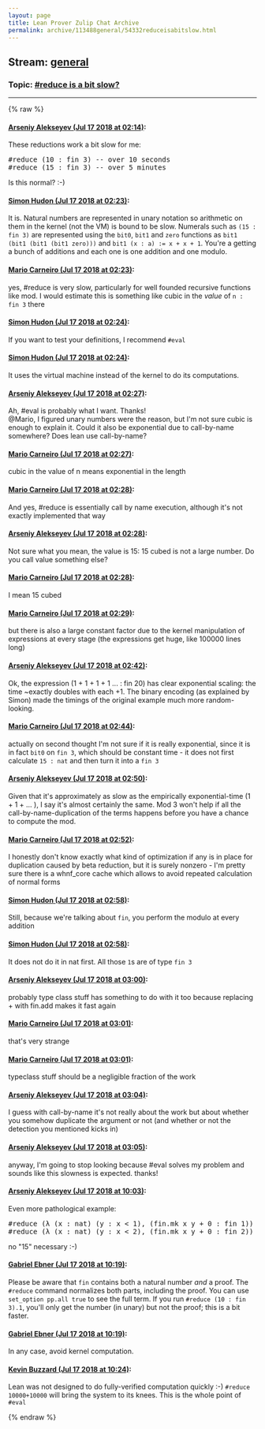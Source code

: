 ```yaml
---
layout: page
title: Lean Prover Zulip Chat Archive 
permalink: archive/113488general/54332reduceisabitslow.html
---
```


## Stream: [general](index.html)
### Topic: [#reduce is a bit slow?](54332reduceisabitslow.html)

---


{% raw %}
#### [ Arseniy Alekseyev (Jul 17 2018 at 02:14)](https://leanprover.zulipchat.com/#narrow/stream/113488-general/topic/%23reduce%20is%20a%20bit%20slow%3F/near/129783924):
<p>These reductions work a bit slow for me:</p>
<div class="codehilite"><pre><span></span>#reduce (10 : fin 3) -- over 10 seconds
#reduce (15 : fin 3) -- over 5 minutes
</pre></div>


<p>Is this normal? :-)</p>

#### [ Simon Hudon (Jul 17 2018 at 02:23)](https://leanprover.zulipchat.com/#narrow/stream/113488-general/topic/%23reduce%20is%20a%20bit%20slow%3F/near/129784259):
<p>It is. Natural numbers are represented in unary notation so arithmetic on them in the kernel (not the VM) is bound to be slow. Numerals such as <code>(15 : fin 3)</code> are represented using the <code>bit0</code>, <code>bit1</code> and <code>zero</code> functions as <code>bit1 (bit1 (bit1 (bit1 zero)))</code> and <code>bit1 (x : a) := x + x + 1</code>. You're a getting a bunch of additions and each one is one addition and one modulo.</p>

#### [ Mario Carneiro (Jul 17 2018 at 02:23)](https://leanprover.zulipchat.com/#narrow/stream/113488-general/topic/%23reduce%20is%20a%20bit%20slow%3F/near/129784278):
<p>yes, #reduce is very slow, particularly for well founded recursive functions like mod. I would estimate this is something like cubic in the <em>value</em> of <code>n : fin 3</code> there</p>

#### [ Simon Hudon (Jul 17 2018 at 02:24)](https://leanprover.zulipchat.com/#narrow/stream/113488-general/topic/%23reduce%20is%20a%20bit%20slow%3F/near/129784327):
<p>If you want to test your definitions, I recommend <code>#eval</code></p>

#### [ Simon Hudon (Jul 17 2018 at 02:24)](https://leanprover.zulipchat.com/#narrow/stream/113488-general/topic/%23reduce%20is%20a%20bit%20slow%3F/near/129784340):
<p>It uses the virtual machine instead of the kernel to do its computations.</p>

#### [ Arseniy Alekseyev (Jul 17 2018 at 02:27)](https://leanprover.zulipchat.com/#narrow/stream/113488-general/topic/%23reduce%20is%20a%20bit%20slow%3F/near/129784454):
<p>Ah, #eval is probably what I want. Thanks! <br>
@Mario, I figured unary numbers were the reason, but I'm not sure cubic is enough to explain it. Could it also be exponential due to call-by-name somewhere? Does lean use call-by-name?</p>

#### [ Mario Carneiro (Jul 17 2018 at 02:27)](https://leanprover.zulipchat.com/#narrow/stream/113488-general/topic/%23reduce%20is%20a%20bit%20slow%3F/near/129784467):
<p>cubic in the value of n means exponential in the length</p>

#### [ Mario Carneiro (Jul 17 2018 at 02:28)](https://leanprover.zulipchat.com/#narrow/stream/113488-general/topic/%23reduce%20is%20a%20bit%20slow%3F/near/129784536):
<p>And yes, #reduce is essentially call by name execution, although it's not exactly implemented that way</p>

#### [ Arseniy Alekseyev (Jul 17 2018 at 02:28)](https://leanprover.zulipchat.com/#narrow/stream/113488-general/topic/%23reduce%20is%20a%20bit%20slow%3F/near/129784540):
<p>Not sure what you mean, the value is 15: 15 cubed is not a large number. Do you call value something else?</p>

#### [ Mario Carneiro (Jul 17 2018 at 02:28)](https://leanprover.zulipchat.com/#narrow/stream/113488-general/topic/%23reduce%20is%20a%20bit%20slow%3F/near/129784547):
<p>I mean 15 cubed</p>

#### [ Mario Carneiro (Jul 17 2018 at 02:29)](https://leanprover.zulipchat.com/#narrow/stream/113488-general/topic/%23reduce%20is%20a%20bit%20slow%3F/near/129784583):
<p>but there is also a large constant factor due to the kernel manipulation of expressions at every stage (the expressions get huge, like 100000 lines long)</p>

#### [ Arseniy Alekseyev (Jul 17 2018 at 02:42)](https://leanprover.zulipchat.com/#narrow/stream/113488-general/topic/%23reduce%20is%20a%20bit%20slow%3F/near/129785191):
<p>Ok, the expression (1 + 1 + 1 + 1 ... : fin 20) has clear exponential scaling: the time ~exactly doubles with each +1. The binary encoding (as explained by Simon) made the timings of the original example much more random-looking.</p>

#### [ Mario Carneiro (Jul 17 2018 at 02:44)](https://leanprover.zulipchat.com/#narrow/stream/113488-general/topic/%23reduce%20is%20a%20bit%20slow%3F/near/129785300):
<p>actually on second thought I'm not sure if it is really exponential, since it is in fact <code>bit0</code> on <code>fin 3</code>, which should be constant time - it does not first calculate <code>15 : nat</code> and then turn it into a <code>fin 3</code></p>

#### [ Arseniy Alekseyev (Jul 17 2018 at 02:50)](https://leanprover.zulipchat.com/#narrow/stream/113488-general/topic/%23reduce%20is%20a%20bit%20slow%3F/near/129785576):
<p>Given that it's approximately as slow as the empirically exponential-time (1 + 1 + ... ), I say it's almost certainly the same. Mod 3 won't help if all the call-by-name-duplication of the terms happens before you have a chance to compute the mod.</p>

#### [ Mario Carneiro (Jul 17 2018 at 02:52)](https://leanprover.zulipchat.com/#narrow/stream/113488-general/topic/%23reduce%20is%20a%20bit%20slow%3F/near/129785673):
<p>I honestly don't know exactly what kind of optimization if any is in place for duplication caused by beta reduction, but it is surely nonzero - I'm pretty sure there is a whnf_core cache which allows to avoid repeated calculation of normal forms</p>

#### [ Simon Hudon (Jul 17 2018 at 02:58)](https://leanprover.zulipchat.com/#narrow/stream/113488-general/topic/%23reduce%20is%20a%20bit%20slow%3F/near/129785938):
<p>Still, because we're talking about <code>fin</code>, you perform the modulo at every addition</p>

#### [ Simon Hudon (Jul 17 2018 at 02:58)](https://leanprover.zulipchat.com/#narrow/stream/113488-general/topic/%23reduce%20is%20a%20bit%20slow%3F/near/129785953):
<p>It does not do it in nat first. All those <code>1</code>s are of type <code>fin 3</code></p>

#### [ Arseniy Alekseyev (Jul 17 2018 at 03:00)](https://leanprover.zulipchat.com/#narrow/stream/113488-general/topic/%23reduce%20is%20a%20bit%20slow%3F/near/129786041):
<p>probably type class stuff has something to do with it too because replacing + with fin.add makes it fast again</p>

#### [ Mario Carneiro (Jul 17 2018 at 03:01)](https://leanprover.zulipchat.com/#narrow/stream/113488-general/topic/%23reduce%20is%20a%20bit%20slow%3F/near/129786062):
<p>that's very strange</p>

#### [ Mario Carneiro (Jul 17 2018 at 03:01)](https://leanprover.zulipchat.com/#narrow/stream/113488-general/topic/%23reduce%20is%20a%20bit%20slow%3F/near/129786070):
<p>typeclass stuff should be a negligible fraction of the work</p>

#### [ Arseniy Alekseyev (Jul 17 2018 at 03:04)](https://leanprover.zulipchat.com/#narrow/stream/113488-general/topic/%23reduce%20is%20a%20bit%20slow%3F/near/129786199):
<p>I guess with call-by-name it's not really about the work but about whether you somehow duplicate the argument or not (and whether or not the detection you mentioned kicks in)</p>

#### [ Arseniy Alekseyev (Jul 17 2018 at 03:05)](https://leanprover.zulipchat.com/#narrow/stream/113488-general/topic/%23reduce%20is%20a%20bit%20slow%3F/near/129786231):
<p>anyway, I'm going to stop looking because #eval solves my problem and sounds like this slowness is expected. thanks!</p>

#### [ Arseniy Alekseyev (Jul 17 2018 at 10:03)](https://leanprover.zulipchat.com/#narrow/stream/113488-general/topic/%23reduce%20is%20a%20bit%20slow%3F/near/129800058):
<p>Even more pathological example:</p>
<div class="codehilite"><pre><span></span>#reduce (λ (x : nat) (y : x &lt; 1), (fin.mk x y + 0 : fin 1)) -- 5 seconds
#reduce (λ (x : nat) (y : x &lt; 2), (fin.mk x y + 0 : fin 2)) -- &gt; 1 minute
</pre></div>


<p>no "15" necessary :-)</p>

#### [ Gabriel Ebner (Jul 17 2018 at 10:19)](https://leanprover.zulipchat.com/#narrow/stream/113488-general/topic/%23reduce%20is%20a%20bit%20slow%3F/near/129800675):
<p>Please be aware that <code>fin</code> contains both a natural number <em>and</em> a proof.  The <code>#reduce</code> command normalizes both parts, including the proof.  You can use <code>set_option pp.all true</code> to see the full term.  If you run <code>#reduce (10 : fin 3).1</code>, you'll only get the number (in unary) but not the proof; this is a bit faster.</p>

#### [ Gabriel Ebner (Jul 17 2018 at 10:19)](https://leanprover.zulipchat.com/#narrow/stream/113488-general/topic/%23reduce%20is%20a%20bit%20slow%3F/near/129800677):
<p>In any case, avoid kernel computation.</p>

#### [ Kevin Buzzard (Jul 17 2018 at 10:24)](https://leanprover.zulipchat.com/#narrow/stream/113488-general/topic/%23reduce%20is%20a%20bit%20slow%3F/near/129800877):
<p>Lean was not designed to do fully-verified computation quickly :-) <code>#reduce 10000+10000</code> will bring the system to its knees. This is the whole point of <code>#eval</code></p>


{% endraw %}

